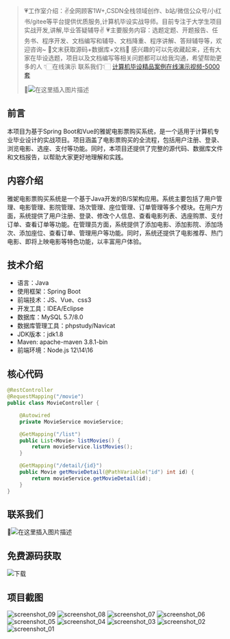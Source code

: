 > 💗工作室介绍：✌全网顾客1W+,CSDN全栈领域创作、b站/微信公众号/小红书/gitee等平台提供优质服务,计算机毕设实战导师。目前专注于大学生项目实战开发,讲解,毕业答疑辅导✌
> 💗主要服务内容：选题定题、开题报告、任务书、程序开发、文档编写和辅导、文档降重、程序讲解、答辩辅导等，欢迎咨询~
> 🌟文末获取源码+数据库+文档🌟 感兴趣的可以先收藏起来，还有大家在毕设选题，项目以及文档编写等相关问题都可以给我沟通，希望帮助更多的人
> 👇🏻在线演示 联系我们👇🏻
> [计算机毕设精品案例在线演示视频-5000套](https://www.yuque.com/yuqueyonghux32e1j/kxdc9g/ad8oz3bamkxmay0e#Cxun)
> 
> 🌟![在这里插入图片描述](https://i-blog.csdnimg.cn/direct/429f9b4d85284ef39b31d818da6e39b1.png#pic_center)

## 前言
本项目为基于Spring Boot和Vue的雅妮电影票购买系统，是一个适用于计算机专业毕业设计的实战项目。项目涵盖了电影票购买的全流程，包括用户注册、登录、浏览电影、选座、支付等功能。同时，本项目还提供了完整的源代码、数据库文件和文档报告，以帮助大家更好地理解和实践。

## 内容介绍
雅妮电影票购买系统是一个基于Java开发的B/S架构应用。系统主要包括了用户管理、电影管理、影院管理、场次管理、座位管理、订单管理等多个模块。在用户方面，系统提供了用户注册、登录、修改个人信息、查看电影列表、选座购票、支付订单、查看订单等功能。在管理员方面，系统提供了添加电影、添加影院、添加场次、添加座位、查看订单、管理用户等功能。同时，系统还提供了电影推荐、热门电影、即将上映电影等特色功能，以丰富用户体验。

## 技术介绍
- 语言：Java
- 使用框架：Spring Boot
- 前端技术：JS、Vue、css3
- 开发工具：IDEA/Eclipse
- 数据库：MySQL 5.7/8.0
- 数据库管理工具：phpstudy/Navicat
- JDK版本：jdk1.8
- Maven: apache-maven 3.8.1-bin
- 前端环境：Node.js 12\14\16

## 核心代码
```java
@RestController
@RequestMapping("/movie")
public class MovieController {

    @Autowired
    private MovieService movieService;

    @GetMapping("/list")
    public List<Movie> listMovies() {
        return movieService.listMovies();
    }

    @GetMapping("/detail/{id}")
    public Movie getMovieDetail(@PathVariable("id") int id) {
        return movieService.getMovieDetail(id);
    }
}
```

## 联系我们
🌟![在这里插入图片描述](https://github.com/user-attachments/assets/8f1ce2ba-72f1-441f-8d65-395ddab4650d)

## 免费源码获取

![下载](https://github.com/user-attachments/assets/2d103c9e-5ccc-44a1-a6d7-23a47c088dca)

## 项目截图
![screenshot_09](https://github.com/user-attachments/assets/59e57002-a5c9-4657-a738-421c5ad012d9)
![screenshot_08](https://github.com/user-attachments/assets/95b596b5-b7df-4685-bd59-b75540b36b9e)
![screenshot_07](https://github.com/user-attachments/assets/e2769b18-2da3-40bf-be44-85a1cd9eb036)
![screenshot_06](https://github.com/user-attachments/assets/ceb45830-b59c-4e9e-8a0c-c93d96066ec6)
![screenshot_05](https://github.com/user-attachments/assets/65f2c0d5-9d17-430a-a634-f4601f323866)
![screenshot_04](https://github.com/user-attachments/assets/01764a88-8ceb-438e-9e58-46e99a6f70e2)
![screenshot_03](https://github.com/user-attachments/assets/59798145-c939-4101-9b7a-f42c4de769d1)
![screenshot_02](https://github.com/user-attachments/assets/5e2f8584-714f-45aa-969c-de79bb382a64)
![screenshot_01](https://github.com/user-attachments/assets/e253f8b3-0577-4113-89ed-ae6ffa37be44)

